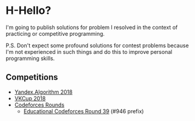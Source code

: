 # H-Hello?
I'm going to publish solutions for problem I resolved in the context of practicing or competitive programming.

P.S. Don't expect some profound solutions for contest problems because I'm not experienced in such things and do this to improve personal programming skills.

## Competitions
- [Yandex.Algorithm 2018](https://github.com/xtenzQ/CppLearning/tree/master/Competitive/YandexAlgorithm2018)
- [VKCup 2018](https://github.com/xtenzQ/CppPracticing/tree/master/Competitive/VKCup2018)
- [Codeforces Rounds](https://github.com/xtenzQ/CppLearning/tree/master/Competitive/Codeforces)
  - [Educational Codeforces Round 39](http://codeforces.com/contest/946) (#946 prefix)
